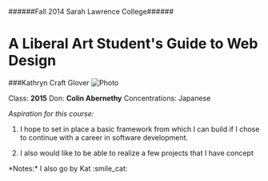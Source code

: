 ######Fall 2014 Sarah Lawrence College######

A Liberal Art Student's Guide to Web Design
======

###Kathryn Craft Glover
![Photo](https://fbcdn-sphotos-a-a.akamaihd.net/hphotos-ak-xpa1/v/t1.0-9/10552476_10153127738007334_8766227596645352_n.jpg?oh=577b42e430bad3cc2233af0e36fb1fab&oe=549FF61F&__gda__=1419783970_71cecac592b3c65248f53cb797bdb165)

Class: **2015**
Don: **Colin Abernethy**
Concentrations: Japanese 

*Aspiration for this course:* 

1. I hope to set in place a basic framework from which I can build if I chose to continue with a career in software development.

2. I also would like to be able to realize a few projects that I have concept

<footer>*Notes:*
I also go by Kat :smile_cat:</footer>